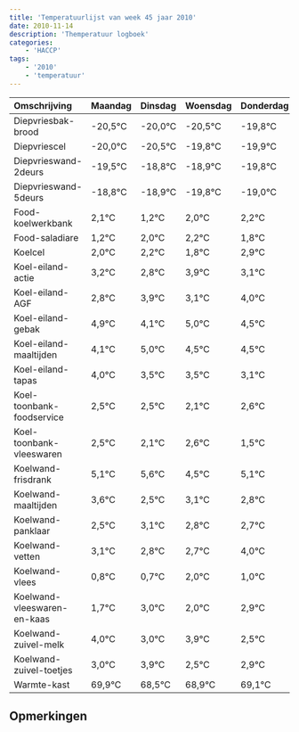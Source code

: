 ```yaml
---
title: 'Temperatuurlijst van week 45 jaar 2010'
date: 2010-11-14
description: 'Themperatuur logboek'
categories:
    - 'HACCP'
tags:
    - '2010'
    - 'temperatuur'
---
```

|Omschrijving|Maandag|Dinsdag|Woensdag|Donderdag|Vrijdag|Zaterdag|Zondag|
|:---|:---|:---|:---|:---|:---|:---|:---|
|Diepvriesbak-brood|-20,5°C|-20,0°C|-20,5°C|-19,8°C|-19,9°C|-20,8°C|-20,0°C|
|Diepvriescel|-20,0°C|-20,5°C|-19,8°C|-19,9°C|-20,8°C|-20,0°C|-19,8°C|
|Diepvrieswand-2deurs|-19,5°C|-18,8°C|-18,9°C|-19,8°C|-19,0°C|-18,8°C|-19,2°C|
|Diepvrieswand-5deurs|-18,8°C|-18,9°C|-19,8°C|-19,0°C|-18,8°C|-19,2°C|-18,1°C|
|Food-koelwerkbank|2,1°C|1,2°C|2,0°C|2,2°C|1,8°C|2,9°C|2,1°C|
|Food-saladiare|1,2°C|2,0°C|2,2°C|1,8°C|2,9°C|2,1°C|3,0°C|
|Koelcel|2,0°C|2,2°C|1,8°C|2,9°C|2,1°C|3,0°C|2,5°C|
|Koel-eiland-actie|3,2°C|2,8°C|3,9°C|3,1°C|4,0°C|3,5°C|3,5°C|
|Koel-eiland-AGF|2,8°C|3,9°C|3,1°C|4,0°C|3,5°C|3,5°C|3,1°C|
|Koel-eiland-gebak|4,9°C|4,1°C|5,0°C|4,5°C|4,5°C|4,1°C|4,6°C|
|Koel-eiland-maaltijden|4,1°C|5,0°C|4,5°C|4,5°C|4,1°C|4,6°C|3,5°C|
|Koel-eiland-tapas|4,0°C|3,5°C|3,5°C|3,1°C|3,6°C|2,5°C|3,1°C|
|Koel-toonbank-foodservice|2,5°C|2,5°C|2,1°C|2,6°C|1,5°C|2,1°C|1,8°C|
|Koel-toonbank-vleeswaren|2,5°C|2,1°C|2,6°C|1,5°C|2,1°C|1,8°C|1,7°C|
|Koelwand-frisdrank|5,1°C|5,6°C|4,5°C|5,1°C|4,8°C|4,7°C|6,0°C|
|Koelwand-maaltijden|3,6°C|2,5°C|3,1°C|2,8°C|2,7°C|4,0°C|3,0°C|
|Koelwand-panklaar|2,5°C|3,1°C|2,8°C|2,7°C|4,0°C|3,0°C|3,9°C|
|Koelwand-vetten|3,1°C|2,8°C|2,7°C|4,0°C|3,0°C|3,9°C|2,5°C|
|Koelwand-vlees|0,8°C|0,7°C|2,0°C|1,0°C|1,9°C|0,5°C|0,9°C|
|Koelwand-vleeswaren-en-kaas|1,7°C|3,0°C|2,0°C|2,9°C|1,5°C|1,9°C|2,1°C|
|Koelwand-zuivel-melk|4,0°C|3,0°C|3,9°C|2,5°C|2,9°C|3,1°C|3,1°C|
|Koelwand-zuivel-toetjes|3,0°C|3,9°C|2,5°C|2,9°C|3,1°C|3,1°C|2,9°C|
|Warmte-kast|69,9°C|68,5°C|68,9°C|69,1°C|69,1°C|68,9°C|68,5°C|

## Opmerkingen


